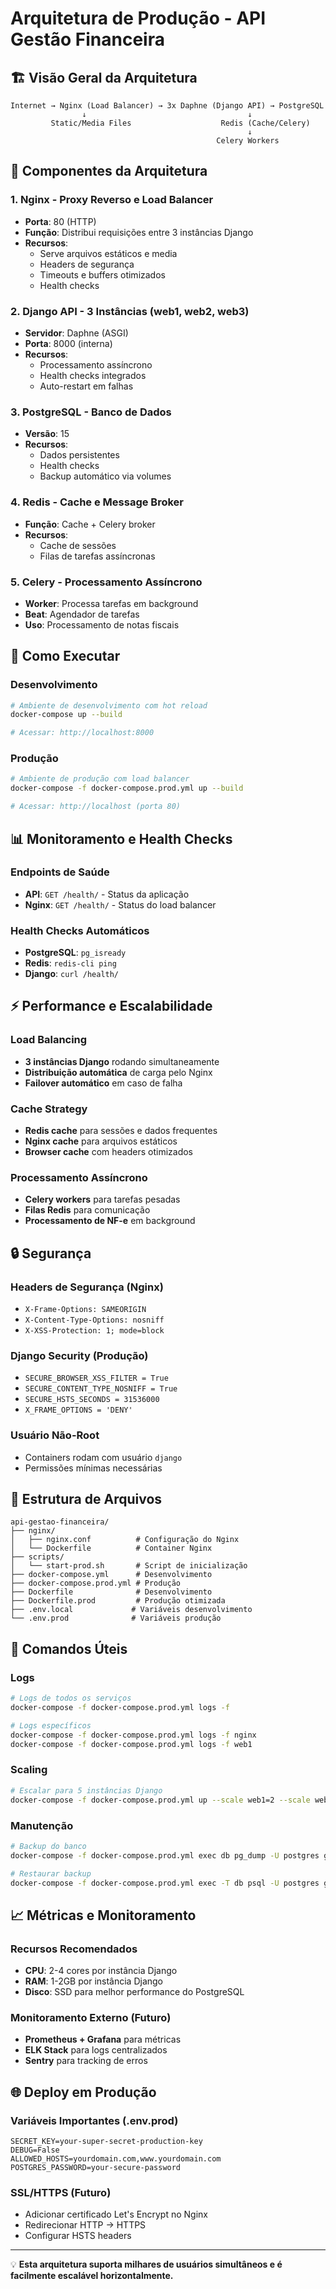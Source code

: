 # Arquitetura de Produção - API Gestão Financeira

## 🏗️ Visão Geral da Arquitetura

```
Internet → Nginx (Load Balancer) → 3x Daphne (Django API) → PostgreSQL
                ↓                                    ↓
         Static/Media Files                    Redis (Cache/Celery)
                                                     ↓
                                              Celery Workers
```

## 🔧 Componentes da Arquitetura

### 1. **Nginx - Proxy Reverso e Load Balancer**
- **Porta**: 80 (HTTP)
- **Função**: Distribui requisições entre 3 instâncias Django
- **Recursos**:
  - Serve arquivos estáticos e media
  - Headers de segurança
  - Timeouts e buffers otimizados
  - Health checks

### 2. **Django API - 3 Instâncias (web1, web2, web3)**
- **Servidor**: Daphne (ASGI)
- **Porta**: 8000 (interna)
- **Recursos**:
  - Processamento assíncrono
  - Health checks integrados
  - Auto-restart em falhas

### 3. **PostgreSQL - Banco de Dados**
- **Versão**: 15
- **Recursos**:
  - Dados persistentes
  - Health checks
  - Backup automático via volumes

### 4. **Redis - Cache e Message Broker**
- **Função**: Cache + Celery broker
- **Recursos**:
  - Cache de sessões
  - Filas de tarefas assíncronas

### 5. **Celery - Processamento Assíncrono**
- **Worker**: Processa tarefas em background
- **Beat**: Agendador de tarefas
- **Uso**: Processamento de notas fiscais

## 🚀 Como Executar

### Desenvolvimento
```bash
# Ambiente de desenvolvimento com hot reload
docker-compose up --build

# Acessar: http://localhost:8000
```

### Produção
```bash
# Ambiente de produção com load balancer
docker-compose -f docker-compose.prod.yml up --build

# Acessar: http://localhost (porta 80)
```

## 📊 Monitoramento e Health Checks

### Endpoints de Saúde
- **API**: `GET /health/` - Status da aplicação
- **Nginx**: `GET /health/` - Status do load balancer

### Health Checks Automáticos
- **PostgreSQL**: `pg_isready`
- **Redis**: `redis-cli ping`
- **Django**: `curl /health/`

## ⚡ Performance e Escalabilidade

### Load Balancing
- **3 instâncias Django** rodando simultaneamente
- **Distribuição automática** de carga pelo Nginx
- **Failover automático** em caso de falha

### Cache Strategy
- **Redis cache** para sessões e dados frequentes
- **Nginx cache** para arquivos estáticos
- **Browser cache** com headers otimizados

### Processamento Assíncrono
- **Celery workers** para tarefas pesadas
- **Filas Redis** para comunicação
- **Processamento de NF-e** em background

## 🔒 Segurança

### Headers de Segurança (Nginx)
- `X-Frame-Options: SAMEORIGIN`
- `X-Content-Type-Options: nosniff`
- `X-XSS-Protection: 1; mode=block`

### Django Security (Produção)
- `SECURE_BROWSER_XSS_FILTER = True`
- `SECURE_CONTENT_TYPE_NOSNIFF = True`
- `SECURE_HSTS_SECONDS = 31536000`
- `X_FRAME_OPTIONS = 'DENY'`

### Usuário Não-Root
- Containers rodam com usuário `django`
- Permissões mínimas necessárias

## 📁 Estrutura de Arquivos

```
api-gestao-financeira/
├── nginx/
│   ├── nginx.conf          # Configuração do Nginx
│   └── Dockerfile          # Container Nginx
├── scripts/
│   └── start-prod.sh       # Script de inicialização
├── docker-compose.yml      # Desenvolvimento
├── docker-compose.prod.yml # Produção
├── Dockerfile              # Desenvolvimento
├── Dockerfile.prod         # Produção otimizada
├── .env.local             # Variáveis desenvolvimento
└── .env.prod              # Variáveis produção
```

## 🔧 Comandos Úteis

### Logs
```bash
# Logs de todos os serviços
docker-compose -f docker-compose.prod.yml logs -f

# Logs específicos
docker-compose -f docker-compose.prod.yml logs -f nginx
docker-compose -f docker-compose.prod.yml logs -f web1
```

### Scaling
```bash
# Escalar para 5 instâncias Django
docker-compose -f docker-compose.prod.yml up --scale web1=2 --scale web2=2 --scale web3=1
```

### Manutenção
```bash
# Backup do banco
docker-compose -f docker-compose.prod.yml exec db pg_dump -U postgres gestao_financeira_prod > backup.sql

# Restaurar backup
docker-compose -f docker-compose.prod.yml exec -T db psql -U postgres gestao_financeira_prod < backup.sql
```

## 📈 Métricas e Monitoramento

### Recursos Recomendados
- **CPU**: 2-4 cores por instância Django
- **RAM**: 1-2GB por instância Django
- **Disco**: SSD para melhor performance do PostgreSQL

### Monitoramento Externo (Futuro)
- **Prometheus + Grafana** para métricas
- **ELK Stack** para logs centralizados
- **Sentry** para tracking de erros

## 🌐 Deploy em Produção

### Variáveis Importantes (.env.prod)
```env
SECRET_KEY=your-super-secret-production-key
DEBUG=False
ALLOWED_HOSTS=yourdomain.com,www.yourdomain.com
POSTGRES_PASSWORD=your-secure-password
```

### SSL/HTTPS (Futuro)
- Adicionar certificado Let's Encrypt no Nginx
- Redirecionar HTTP → HTTPS
- Configurar HSTS headers

---

💡 **Esta arquitetura suporta milhares de usuários simultâneos e é facilmente escalável horizontalmente.**
